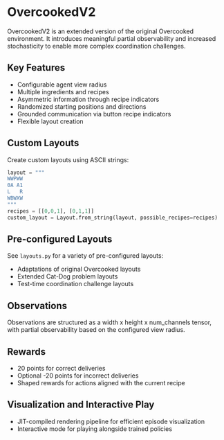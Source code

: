 # OvercookedV2

OvercookedV2 is an extended version of the original Overcooked environment. It introduces meaningful partial observability and increased stochasticity to enable more complex coordination challenges.

## Key Features

- Configurable agent view radius
- Multiple ingredients and recipes
- Asymmetric information through recipe indicators
- Randomized starting positions and directions
- Grounded communication via button recipe indicators
- Flexible layout creation

## Custom Layouts

Create custom layouts using ASCII strings:

```python
layout = """
WWPWW
0A A1
L   R
WBWXW
"""
recipes = [[0,0,1], [0,1,1]]
custom_layout = Layout.from_string(layout, possible_recipes=recipes)
```

## Pre-configured Layouts

See `layouts.py` for a variety of pre-configured layouts:

- Adaptations of original Overcooked layouts
- Extended Cat-Dog problem layouts
- Test-time coordination challenge layouts

## Observations

Observations are structured as a width x height x num_channels tensor, with partial observability based on the configured view radius.

## Rewards

- 20 points for correct deliveries
- Optional -20 points for incorrect deliveries
- Shaped rewards for actions aligned with the current recipe

## Visualization and Interactive Play

- JIT-compiled rendering pipeline for efficient episode visualization
- Interactive mode for playing alongside trained policies

